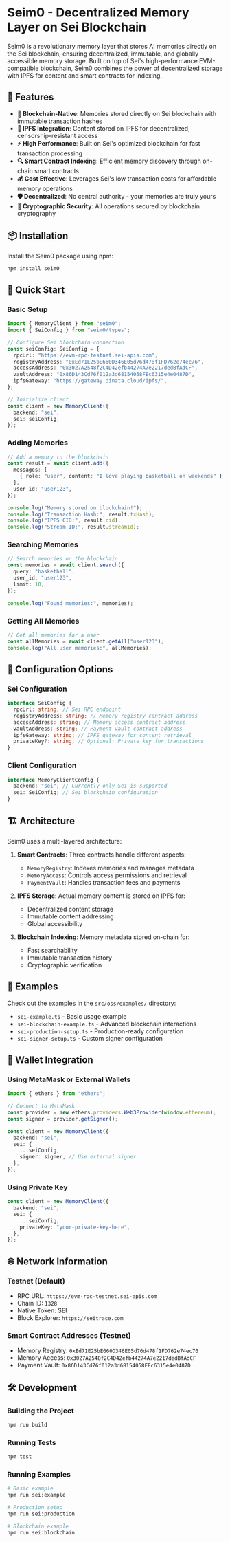 # Seim0 - Decentralized Memory Layer on Sei Blockchain

Seim0 is a revolutionary memory layer that stores AI memories directly on the Sei blockchain, ensuring decentralized, immutable, and globally accessible memory storage. Built on top of Sei's high-performance EVM-compatible blockchain, Seim0 combines the power of decentralized storage with IPFS for content and smart contracts for indexing.

## 🌟 Features

- **🔗 Blockchain-Native**: Memories stored directly on Sei blockchain with immutable transaction hashes
- **📡 IPFS Integration**: Content stored on IPFS for decentralized, censorship-resistant access
- **⚡ High Performance**: Built on Sei's optimized blockchain for fast transaction processing
- **🔍 Smart Contract Indexing**: Efficient memory discovery through on-chain smart contracts
- **💰 Cost Effective**: Leverages Sei's low transaction costs for affordable memory operations
- **🛡️ Decentralized**: No central authority - your memories are truly yours
- **🔐 Cryptographic Security**: All operations secured by blockchain cryptography

## 📦 Installation

Install the Seim0 package using npm:

```bash
npm install seim0
```

## 🚀 Quick Start

### Basic Setup

```typescript
import { MemoryClient } from "seim0";
import { SeiConfig } from "seim0/types";

// Configure Sei blockchain connection
const seiConfig: SeiConfig = {
  rpcUrl: "https://evm-rpc-testnet.sei-apis.com",
  registryAddress: "0xEd71E25bE660D346E05d76d478f1FD762e74ec76",
  accessAddress: "0x3027A2548f2C4D42efb44274A7e2217dedBfAdCF",
  vaultAddress: "0x86D143Cd76f012a3d68154058FEc6315e4e0487D",
  ipfsGateway: "https://gateway.pinata.cloud/ipfs/",
};

// Initialize client
const client = new MemoryClient({
  backend: "sei",
  sei: seiConfig,
});
```

### Adding Memories

```typescript
// Add a memory to the blockchain
const result = await client.add({
  messages: [
    { role: "user", content: "I love playing basketball on weekends" },
  ],
  user_id: "user123",
});

console.log("Memory stored on blockchain!");
console.log("Transaction Hash:", result.txHash);
console.log("IPFS CID:", result.cid);
console.log("Stream ID:", result.streamId);
```

### Searching Memories

```typescript
// Search memories on the blockchain
const memories = await client.search({
  query: "basketball",
  user_id: "user123",
  limit: 10,
});

console.log("Found memories:", memories);
```

### Getting All Memories

```typescript
// Get all memories for a user
const allMemories = await client.getAll("user123");
console.log("All user memories:", allMemories);
```

## 🔧 Configuration Options

### Sei Configuration

```typescript
interface SeiConfig {
  rpcUrl: string; // Sei RPC endpoint
  registryAddress: string; // Memory registry contract address
  accessAddress: string; // Memory access contract address
  vaultAddress: string; // Payment vault contract address
  ipfsGateway: string; // IPFS gateway for content retrieval
  privateKey?: string; // Optional: Private key for transactions
}
```

### Client Configuration

```typescript
interface MemoryClientConfig {
  backend: "sei"; // Currently only Sei is supported
  sei: SeiConfig; // Sei blockchain configuration
}
```

## 🏗️ Architecture

Seim0 uses a multi-layered architecture:

1. **Smart Contracts**: Three contracts handle different aspects:
   - `MemoryRegistry`: Indexes memories and manages metadata
   - `MemoryAccess`: Controls access permissions and retrieval
   - `PaymentVault`: Handles transaction fees and payments

2. **IPFS Storage**: Actual memory content is stored on IPFS for:
   - Decentralized content storage
   - Immutable content addressing
   - Global accessibility

3. **Blockchain Indexing**: Memory metadata stored on-chain for:
   - Fast searchability
   - Immutable transaction history
   - Cryptographic verification

## 📝 Examples

Check out the examples in the `src/oss/examples/` directory:

- `sei-example.ts` - Basic usage example
- `sei-blockchain-example.ts` - Advanced blockchain interactions
- `sei-production-setup.ts` - Production-ready configuration
- `sei-signer-setup.ts` - Custom signer configuration

## 🔐 Wallet Integration

### Using MetaMask or External Wallets

```typescript
import { ethers } from "ethers";

// Connect to MetaMask
const provider = new ethers.providers.Web3Provider(window.ethereum);
const signer = provider.getSigner();

const client = new MemoryClient({
  backend: "sei",
  sei: {
    ...seiConfig,
    signer: signer, // Use external signer
  },
});
```

### Using Private Key

```typescript
const client = new MemoryClient({
  backend: "sei",
  sei: {
    ...seiConfig,
    privateKey: "your-private-key-here",
  },
});
```

## 🌐 Network Information

### Testnet (Default)

- RPC URL: `https://evm-rpc-testnet.sei-apis.com`
- Chain ID: `1328`
- Native Token: SEI
- Block Explorer: `https://seitrace.com`

### Smart Contract Addresses (Testnet)

- Memory Registry: `0xEd71E25bE660D346E05d76d478f1FD762e74ec76`
- Memory Access: `0x3027A2548f2C4D42efb44274A7e2217dedBfAdCF`
- Payment Vault: `0x86D143Cd76f012a3d68154058FEc6315e4e0487D`

## 🛠️ Development

### Building the Project

```bash
npm run build
```

### Running Tests

```bash
npm test
```

### Running Examples

```bash
# Basic example
npm run sei:example

# Production setup
npm run sei:production

# Blockchain example
npm run sei:blockchain
```

